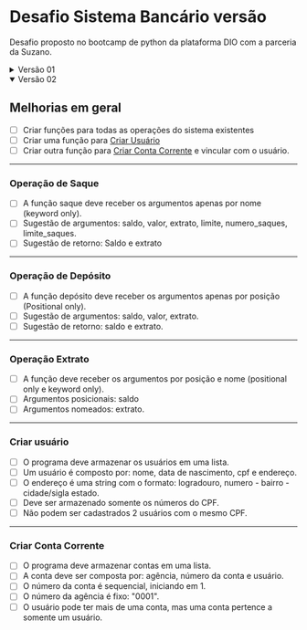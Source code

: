 # Desafio Sistema Bancário versão

Desafio proposto no bootcamp de python da plataforma DIO com a parceria da Suzano.

<details>
    <summary>Versão 01</summary>

## Entendendo o Desafio

Fomos contratados por um grande banco para desenvolver o seu novo sistema. Esse banco deseja modernizar suas operações e para isso escolheu a linguagem Python. Para a primeira versão do sistema devemos implementar apenas 3 operações: depósito, saque e extrato.

---

### Operação de depósito

- Deve ser possível depositar valores positivos para a minha conta bancária.
- A v1 do projeto trabalha com apenas 1 usuário.
- Não precisamos identificar qual o número da agência e conta bancária.
- Todos os depósitos devem ser armazenados em uma variável e exibidos na operação de extrato.

---

### Operação de saque

- O sistema deve permitir realizar 3 saques diários com limite máximo de R$ 500,00 por saque.
- Caso o usuário não tenha saldo em conta, o sistema deve informar que não será possível sacar o dinheiro por falta de saldo.
- Todos os saques devem ser exibidos em uma variável e exibidos na operação de extrato.

---

### Operação de extrato

Essa operação deve listar todos os depósitos e saques realizados na conta.
- No fim da listagem deve ser exibido o saldo atual da conta.
- Os valors devem ser exibidos utilizando o formato R$ xxx.xx, exemplo: `1500.45 = R$ 1500.45`
</details>

<details open>
    <summary>Versão 02</summary>

## Melhorias em geral

- [ ] Criar funções para todas as operações do sistema existentes
- [ ] Criar uma função para [Criar Usuário](#criar-usuário)
- [ ] Criar outra função para [Criar Conta Corrente](#criar-conta-corrente) e vincular com o usuário.
---

### Operação de Saque

- [ ] A função saque deve receber os argumentos apenas por nome (keyword only).
- [ ] Sugestão de argumentos: saldo, valor, extrato, limite, numero_saques, limite_saques.
- [ ] Sugestão de retorno: Saldo e extrato
---

### Operação de Depósito

- [ ] A função depósito deve receber os argumentos apenas por posição (Positional only).
- [ ] Sugestão de argumentos: saldo, valor, extrato.
- [ ] Sugestão de retorno: saldo e extrato.
---

### Operação Extrato

- [ ] A função deve receber os argumentos por posição e nome (positional only e keyword only).
- [ ] Argumentos posicionais: saldo
- [ ] Argumentos nomeados: extrato.
---

### Criar usuário

- [ ] O programa deve armazenar os usuários em uma lista.
- [ ] Um usuário é composto por: nome, data de nascimento, cpf e endereço.
- [ ] O endereço é uma string com o formato: logradouro, numero - bairro - cidade/sigla estado.
- [ ] Deve ser armazenado somente os números do CPF.
- [ ] Não podem ser cadastrados 2 usuários com o mesmo CPF.
---

### Criar Conta Corrente

- [ ] O programa deve armazenar contas em uma lista.
- [ ] A conta deve ser composta por: agência, número da conta e usuário.
- [ ] O número da conta é sequencial, iniciando em 1.
- [ ] O número da agência é fixo: "0001".
- [ ] O usuário pode ter mais de uma conta, mas uma conta pertence a somente um usuário.
</details>